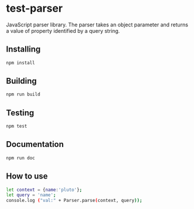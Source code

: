 # test-parser

JavaScript parser library.
The parser takes an object parameter and returns a value of property identified by a query string.

## Installing

```bash
npm install
```

## Building

```bash
npm run build
```

## Testing

```bash
npm test
```

## Documentation

```bash
npm run doc
```

## How to use

```bash
let context = {name:'pluto'};
let query = 'name';
console.log ("val:" + Parser.parse(context, query));
```
